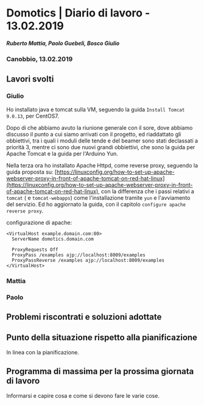 # Domotics | Diario di lavoro - 13.02.2019

##### Ruberto Mattia, Paolo Guebeli, Bosco Giulio

### Canobbio, 13.02.2019

## Lavori svolti

### Giulio

Ho installato java e tomcat sulla VM, seguendo la guida `Install Tomcat 9.0.13`, per CentOS7.

Dopo di che abbiamo avuto la riunione generale con il sore, dove abbiamo discusso il punto a cui
siamo arrivati con il progetto, ed riaddattato gli obbiettivi, tra i quali i moduli delle tende e
del beamer sono stati declassati a priorit&agrave; 3, mentre ci sono due nuovi grandi obbiettivi,
che sono la guida per Apache Tomcat e la guida per l'Arduino Yun.

Nella terza ora ho installato Apache Httpd, come reverse proxy, seguendo la guida proposta su:
[https://linuxconfig.org/how-to-set-up-apache-webserver-proxy-in-front-of-apache-tomcat-on-red-hat-linux](https://linuxconfig.org/how-to-set-up-apache-webserver-proxy-in-front-of-apache-tomcat-on-red-hat-linux),
con la differenza che i passi relativi a `tomcat` ( e `tomcat-webapps`) come l'installazione tramite
`yun` e l'avviamento del servizio. Ed ho aggiornato la guida, con il capitolo `configure apache reverse proxy`.

configurazione di apache:

```
<VirtualHost example.domain.com:80>
  ServerName domotics.domain.com

  ProxyRequests Off
  ProxyPass /examples ajp://localhost:8009/examples
  ProxyPassReverse /examples ajp://localhost:8009/examples
</VirtualHost>
```

### Mattia

### Paolo


##  Problemi riscontrati e soluzioni adottate


##  Punto della situazione rispetto alla pianificazione
In linea con la pianificazione.


## Programma di massima per la prossima giornata di lavoro
Informarsi e capire cosa e come si devono fare le varie cose.
